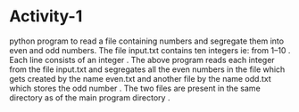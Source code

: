 # **Activity-1**
python program to read a file containing numbers and segregate them into even and odd numbers.
The file input.txt contains ten integers ie: from 1–10 . Each line consists of an integer .
The above program reads each integer from the file input.txt and segregates all the even numbers in the file which gets created by the name even.txt and another file by the name odd.txt which stores the odd number . The two files are present in the same directory as of the main program directory .
